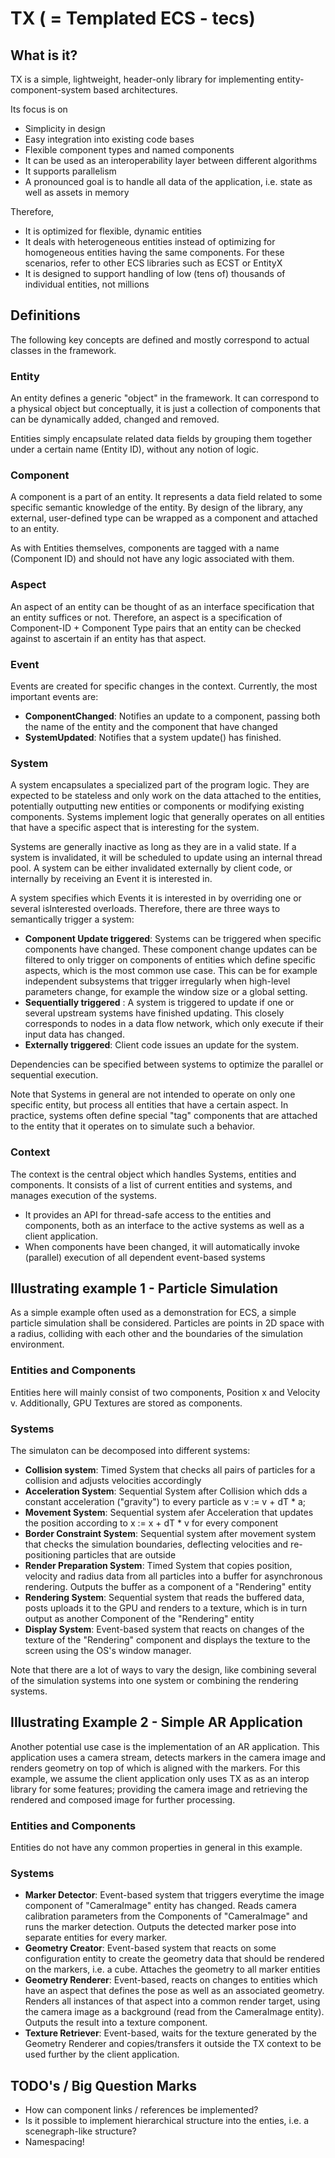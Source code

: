  # TX ( = Templated ECS - tecs)
 ## What is it?
 TX is a simple, lightweight, header-only library for implementing entity-component-system based architectures.

 Its focus is on
  - Simplicity in design
  - Easy integration into existing code bases
  - Flexible component types and named components
  - It can be used as an interoperability layer between different algorithms
  - It supports parallelism
  - A pronounced goal is to handle all data of the application, i.e. state as well as assets in memory

Therefore,
  - It is optimized for flexible, dynamic entities
  - It deals with heterogeneous entities instead of optimizing for homogeneous entities having the same components. For these scenarios, refer to other ECS libraries such as ECST or EntityX
  - It is designed to support handling of low (tens of) thousands of individual entities, not millions


## Definitions
The following key concepts are defined and mostly correspond to actual classes in the framework.

### Entity
An entity defines a generic "object" in the framework. It can correspond to a physical object but conceptually, it is just a collection of components that can be dynamically added, changed and removed.

Entities simply encapsulate related data fields by grouping them together under a certain name (Entity ID), without any notion of logic.

### Component
A component is a part of an entity. It represents a data field related to some specific semantic knowledge of the entity.
By design of the library, any external, user-defined type can be wrapped as a component and attached to an entity. 

As with Entities themselves, components are tagged with a name (Component ID) and should not have any logic associated with them.

### Aspect
An aspect of an entity can be thought of as an interface specification that an entity suffices or not. Therefore, an aspect is a specification of Component-ID + Component Type pairs that an entity can be checked against to ascertain if an entity has that aspect.

### Event
Events are created for specific changes in the context. Currently, the most important events are:
 - **ComponentChanged**: Notifies an update to a component, passing both the name of the entity and the component that have changed
 - **SystemUpdated**: Notifies that a system update() has finished.

### System
A system encapsulates a specialized part of the program logic.
They are expected to be stateless and only work on the data attached to the entities, potentially outputting new entities or components or modifying existing components.
Systems implement logic that generally operates on all entities that have a specific aspect that is interesting for the system.

Systems are generally inactive as long as they are in a valid state.
If a system is invalidated, it will be scheduled to update using an internal thread pool. A system can be either invalidated externally by client code, or internally by receiving an Event it is interested in.

A system specifies which Events it is interested in by overriding one or several isInterested overloads.
Therefore, there are three ways to semantically trigger a system:
 - **Component Update triggered**: Systems can be triggered when specific components have changed. These component change updates can be filtered to only trigger on components of entities which define specific aspects, which is the most common use case. This can be for example independent subsystems that trigger irregularly when high-level parameters change, for example the window size or a global setting.
 - **Sequentially triggered** : A system is triggered to update if one or several upstream systems have finished updating. This closely corresponds to nodes in a data flow network, which only execute if their input data has changed.
- **Externally triggered**: Client code issues an update for the system.

Dependencies can be specified between systems to optimize the parallel or sequential execution.

Note that Systems in general are not intended to operate on only one specific entity, but process all entities that have a certain aspect. In practice, systems often define special "tag" components that are attached to the entity that it operates on to simulate such a behavior.

### Context
The context is the central object which handles Systems, entities and components.
It consists of a list of current entities and systems, and manages execution of the systems.

 - It provides an API for thread-safe access to the entities and components, both as an interface to the active systems as well as a client application.
 - When components have been changed, it will automatically invoke (parallel) execution of all dependent event-based systems

## Illustrating example 1 - Particle Simulation
As a simple example often used as a demonstration for ECS, a simple particle simulation shall be considered.
Particles are points in 2D space with a radius, colliding with each other and the boundaries of the simulation environment.

### Entities and Components
Entities here will mainly consist of two components, Position x and Velocity v.
Additionally, GPU Textures are stored as components.

### Systems
The simulaton can be decomposed into different systems:
 - **Collision system**: Timed System that checks all pairs of particles for a collision and adjusts velocities accordingly
 - **Acceleration System**: Sequential System after Collision which dds a constant acceleration ("gravity") to every particle as v := v + dT * a;
 - **Movement System**: Sequential system afer Acceleration that updates the position according to x := x + dT * v for every component
 - **Border Constraint System**: Sequential system after movement system that checks the simulation boundaries, deflecting velocities and re-positioning particles that are outside
 - **Render Preparation System**: Timed System that copies position, velocity and radius data from all particles into a buffer for asynchronous rendering. Outputs the buffer as a component of a "Rendering" entity
 - **Rendering System**: Sequential system that reads the buffered data, posts uploads it to the GPU and renders to a texture, which is in turn output as another Component of the "Rendering" entity
 - **Display System**: Event-based system that reacts on changes of the texture of the "Rendering" component and displays the texture to the screen using the OS's window manager.

 Note that there are a lot of ways to vary the design, like combining several of the simulation systems into one system or combining the rendering systems.

## Illustrating Example 2 - Simple AR Application
Another potential use case is the implementation of an AR application.
This application uses a camera stream, detects markers in the camera image and renders geometry on top of which is aligned with the markers.
For this example, we assume the client application only uses TX as as an interop library for some features; providing the camera image and retrieving the rendered and composed image for further processing.

### Entities and Components
Entities do not have any common properties in general in this example.

### Systems
 - **Marker Detector**: Event-based system that triggers everytime the image component of "CameraImage" entity has changed. Reads camera calibration parameters from the Components of "CameraImage" and runs the marker detection. Outputs the detected marker pose into separate entities for every marker.
 - **Geometry Creator**: Event-based system that reacts on some configuration entity to create the geometry data that should be rendered on the markers, i.e. a cube. Attaches the geometry to all marker entities
 - **Geometry Renderer**: Event-based, reacts on changes to entities which have an aspect that defines the pose as well as an associated geometry. Renders all instances of that aspect into a common render target, using the camera image as a background (read from the CameraImage entity). Outputs the result into a texture component.
 - **Texture Retriever**: Event-based, waits for the texture generated by the Geometry Renderer and copies/transfers it outside the TX context to be used further by the client application.


 ## TODO's / Big Question Marks
  - How can component links / references be implemented?
  - Is it possible to implement hierarchical structure into the enties, i.e. a scenegraph-like structure?
  - Namespacing!
